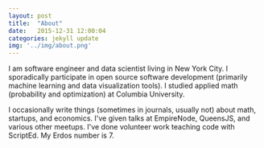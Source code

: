 ```yaml
---
layout: post
title:  "About"
date:   2015-12-31 12:00:04
categories: jekyll update
img: '../img/about.png'
---
```


I am software engineer and data scientist living in New York City. I sporadically participate in open source software development (primarily machine learning and data visualization tools). I studied applied math (probability and optimization) at Columbia University.

I occasionally write things (sometimes in journals, usually not) about math, startups, and economics. I've given talks at EmpireNode, QueensJS, and various other meetups. I've done volunteer work teaching code with ScriptEd. My Erdos number is 7.
